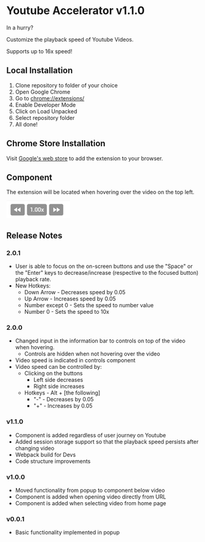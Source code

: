 # Youtube Accelerator v1.1.0

In a hurry?

Customize the playback speed of Youtube Videos.

Supports up to 16x speed!

## Local Installation

1. Clone repository to folder of your choice
2. Open Google Chrome
3. Go to [chrome://extensions/](chrome://extensions/)
4. Enable Developer Mode
5. Click on Load Unpacked
6. Select repository folder
7. All done!

## Chrome Store Installation

Visit [Google's web store](https://chrome.google.com/webstore/detail/youtube-accelerator/ajobbbellhaokbfkgkcpapmbenlccokd) to add the extension to your browser.

## Component

The extension will be located when hovering over the video on the top left.

![Booster Component](./docs/component.png)

## Release Notes

### 2.0.1

- User is able to focus on the on-screen buttons and use the "Space" or the "Enter" keys to decrease/increase (respective to the focused button) playback rate.
- New Hotkeys:
  - Down Arrow - Decreases speed by 0.05
  - Up Arrow - Increases speed by 0.05
  - Number except 0 - Sets the speed to number value
  - Number 0 - Sets the speed to 10x

### 2.0.0

- Changed input in the information bar to controls on top of the video when hovering.
  - Controls are hidden when not hovering over the video
- Video speed is indicated in controls component
- Video speed can be controlled by:
  - Clicking on the buttons
    - Left side decreases
    - Right side increases
  - Hotkeys - Alt + [the following]
    - "-" - Decreases by 0.05
    - "+" - Increases by 0.05

### v1.1.0

- Component is added regardless of user journey on Youtube
- Added session storage support so that the playback speed persists after changing video
- Webpack build for Devs
- Code structure improvements

### v1.0.0

- Moved functionality from popup to component below video
- Component is added when opening video directly from URL
- Component is added when selecting video from home page

### v0.0.1

- Basic functionality implemented in popup
